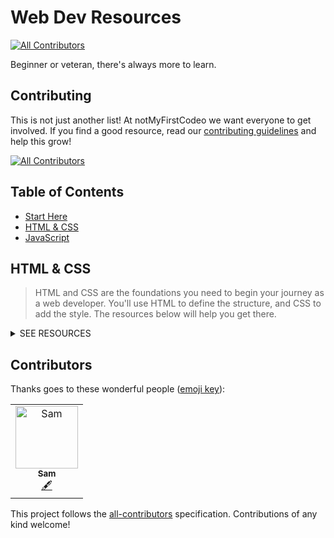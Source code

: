 # Web Dev Resources

<!-- ALL-CONTRIBUTORS-BADGE:START - Do not remove or modify this section -->

[![All Contributors](https://img.shields.io/badge/all_contributors-1-orange.svg?style=flat-square)](#contributors-)

<!-- ALL-CONTRIBUTORS-BADGE:END -->

Beginner or veteran, there's always more to learn.

## Contributing

This is not just another list! At notMyFirstCodeo we want everyone to get involved. If you find a good resource, read our [contributing guidelines](./CONTRIBUTING.md) and help this grow!

<!-- ALL-CONTRIBUTORS-BADGE:START - Do not remove or modify this section -->

[![All Contributors](https://img.shields.io/badge/all_contributors-1-orange.svg?style=flat-square)](#contributors-)

<!-- ALL-CONTRIBUTORS-BADGE:END -->

<!-- Add dropdown hidden sections for each of the points with a brief description about each one -->

## Table of Contents

- [Start Here](#start-here)
- [HTML & CSS](#html--css)
- [JavaScript](#javascript)

## HTML & CSS

> HTML and CSS are the foundations you need to begin your journey as a web developer. You'll use HTML to define the structure, and CSS to add the style. The resources below will help you get there.

<details><summary>SEE RESOURCES</summary>
<br>
<p>

| Website                                                                                           | Description                                                                                                                     |
| ------------------------------------------------------------------------------------------------- | ------------------------------------------------------------------------------------------------------------------------------- |
| [freeCodeCamp](https://www.freecodecamp.org/learn)                                                | Free course to learn Web Development.                                                                                           |
| [Interneting Is Hard](https://www.internetingishard.com)                                          | Friendly web development tutorials for complete beginners.                                                                      |
| [Learn to Code HTML & CSS](https://learn.shayhowe.com)                                            | The guide covers a variety of web design and development topics, ranging from beginner to advanced skill levels.                |
| [HTML Elements](https://developer.mozilla.org/en-US/docs/Web/HTML/Element)                        | HTML elements reference by MDN.                                                                                                 |
| [HTML Entity](https://css-tricks.com/snippets/html/glyphs/)                                       | HTML Entity Reference by CSS-Tricks.                                                                                            |
| [HTML Shark](https://html-shark.com)                                                              | Smart moves and dirty tricks for coding websites, effects and elements in HTML.                                                 |
| [CSS3 Properties](https://developer.mozilla.org/en-US/docs/Web/CSS/Reference)                     | CSS reference by MDN.                                                                                                           |
| [CSS Reference](https://cssreference.io)                                                          | A free visual guide to CSS.                                                                                                     |
| [CSS Layout](https://csslayout.io)                                                                | A collection of popular layouts and patterns made with CSS.                                                                     |
| [Modern CSS Solutions](https://moderncss.dev)                                                     | A series examining modern CSS solutions to problems.                                                                            |
| [CSS Diner](https://flukeout.github.io)                                                           | A fun game to help you learn and practice CSS selectors.                                                                        |
| [Flexbox Froggy](https://flexboxfroggy.com)                                                       | A game that helps you to learn CSS Flex.                                                                                        |
| [CSS TRICKS - Flexbox](https://css-tricks.com/snippets/css/a-guide-to-flexbox/)                   | A Complete Guide to Flexbox.                                                                                                    |
| [Grid by Example](https://gridbyexample.com)                                                      | Everything you need to learn CSS Grid Layout.                                                                                   |
| [Grid Garden](https://cssgridgarden.com)                                                          | A game for learning CSS Grid.                                                                                                   |
| [CSS TRICKS - A Complete Guide to Grid](https://css-tricks.com/snippets/css/complete-guide-grid/) | A comprehensive guide to CSS grid, focusing on all the settings both for the grid parent container and the grid child elements. |
| [Learn CSS Grid](https://learncssgrid.com)                                                        | A comprehensive guide to help you understand and learn CSS Grid Layout, by Jonathan Suh.                                        |
| [Can I Use](https://caniuse.com)                                                                  | Up-to-date browser support tables for support of front-end web technologies on desktop and mobile web browsers.                 |
| [CSS Effects](https://emilkowalski.github.io/css-effects-snippets/)                               | CSS Animations.                                                                                                                 |
| [Keyframes](https://keyframes.app)                                                                | Create basic or complex CSS @keyframe animations with a visual timeline editor.                                                 |
| [Animista](https://animista.net)                                                                  | Play with a collection of ready to use CSS animations.                                                                          |
| [BEM](https://9elements.com/bem-cheat-sheet)                                                      | BEM naming cheat sheet.                                                                                                         |
| [Autoprefixer](https://autoprefixer.github.io)                                                    | Autoprefixer is a PostCSS plugin which parses your CSS and adds vendor prefixes.                                                |
| [CSS Formatter](https://www.cleancss.com/css-beautify/)                                           | Online CSS Formatter, CSS Beautifier.                                                                                           |
| [Placeholder](https://placeholder.com)                                                            | How To Use Our Placeholders. Just specify the image size after our URL and you'll get a placeholder image.                      |
| [DevProjects](https://www.codementor.io/projects/html_css)                                        | Practice your coding skills with free HTML/CSS projects. Projects vary from beginner to advanced level.                         |
| [HTML Cheat Sheet](https://www.interviewbit.com/html-cheat-sheet/)                                | A Complete HTML Cheat Sheet to help you master HTML.                                                                            |
| [CSS Cheat Sheet](https://www.interviewbit.com/css-cheat-sheet/)                                  | Brush up on your CSS Skills with this comprehensive Cheat Sheet.                                                                |
| [HTML and HTML5 Interview Questions](https://www.interviewbit.com/html-interview-questions/)      | A Complete list of HTML Interview Questions to help you ace your interview.                                                     |

</p>

<div align="right">
    <b><a href="#table-of-contents">Back To Top</a></b>
</div>
</details>

## Contributors

Thanks goes to these wonderful people ([emoji key](https://allcontributors.org/docs/en/emoji-key)):

<!-- ALL-CONTRIBUTORS-LIST:START - Do not remove or modify this section -->
<!-- prettier-ignore-start -->
<!-- markdownlint-disable -->
<table>
  <tbody>
    <tr>
      <td align="center"><a href="https://www.sf-adams.com/"><img src="https://avatars.githubusercontent.com/u/35069870?v=4?s=100" width="100px;" alt="Sam"/><br /><sub><b>Sam</b></sub></a><br /><a href="#content-sf-adams" title="Content">🖋</a></td>
    </tr>
  </tbody>
</table>

<!-- markdownlint-restore -->
<!-- prettier-ignore-end -->

<!-- ALL-CONTRIBUTORS-LIST:END -->
<!-- prettier-ignore-start -->
<!-- markdownlint-disable -->

<!-- markdownlint-restore -->
<!-- prettier-ignore-end -->

<!-- ALL-CONTRIBUTORS-LIST:END -->

This project follows the [all-contributors](https://github.com/all-contributors/all-contributors) specification. Contributions of any kind welcome!

